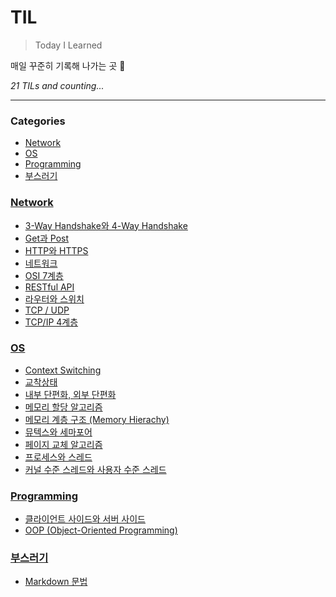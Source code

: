 # TIL
> Today I Learned

매일 꾸준히 기록해 나가는 곳 🌱


_21 TILs and counting..._

---

### Categories

- [Network](#Network)
- [OS](#OS)
- [Programming](#Programming)
- [부스러기](#부스러기)

### [Network](#Network)
- [3-Way Handshake와 4-Way Handshake](Network/3WayHandshake.md)
- [Get과 Post](Network/GetPost.md)
- [HTTP와 HTTPS](Network/HttpHttps.md)
- [네트워크](Network/Network.md)
- [OSI 7계층](Network/OSI_7Layer.md)
- [RESTful API](Network/RestfulAPI.md)
- [라우터와 스위치](Network/RouterSwitch.md)
- [TCP / UDP](Network/TCP_UDP.md)
- [TCP/IP 4계층](Network/TcpIp4Layer.md)

### [OS](#OS)
- [Context Switching](OS/ContextSwitching.md)
- [교착상태](OS/Deadlock.md)
- [내부 단편화, 외부 단편화](OS/Fragmentation.md)
- [메모리 할당 알고리즘](OS/MemoryAllocationAlgorithm.md)
- [메모리 계층 구조 (Memory Hierachy)](OS/MemoryHierachy.md)
- [뮤텍스와 세마포어](OS/MutexSemaphore.md)
- [페이지 교체 알고리즘](OS/PageReplacementAlgorithm.md)
- [프로세스와 스레드](OS/Process_Thread.md)
- [커널 수준 스레드와 사용자 수준 스레드](OS/Thread.md)

### [Programming](#Programming)
- [클라이언트 사이드와 서버 사이드](Programming/ClientSideServerSide.md)
- [OOP (Object-Oriented Programming)](Programming/OOP.md)

### [부스러기](#부스러기)
- [Markdown 문법](부스러기/markdown.md)



